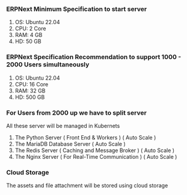 ### ERPNext Minimum Specification to start server
1. OS: Ubuntu 22.04
2. CPU: 2 Core
3. RAM: 4 GB
4. HD: 50 GB


### ERPNext Specification Recommendation to support 1000 - 2000 Users simultaneously
1. OS: Ubuntu 22.04
2. CPU: 16 Core
3. RAM: 32 GB
4. HD: 500 GB 

### For Users from 2000 up we have to split server
All these server will be managed in Kubernets

1. The Python Server ( Front End & Workers ) ( Auto Scale )
2. The MariaDB Database Server ( Auto Scale )
3. The Redis Server ( Caching and Message Broker ) ( Auto Scale )
4. The Nginx Server ( For Real-Time Communication ) ( Auto Scale )


### Cloud Storage
The assets and file attachment will be stored using cloud storage
